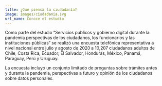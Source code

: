 ```yaml
---
title: ¿Qué piensa la ciudadanía?
image: images/ciudadania.svg
url_name: Conoce el estudio
---
```


Como parte del estudio “Servicios públicos y gobierno digital durante la pandemia perspectivas de los ciudadanos, los funcionarios y las instituciones públicas” se realizó una encuesta telefónica representativa a nivel nacional entre julio y agosto de 2020 a 10,207 ciudadanos adultos de Chile, Costa Rica, Ecuador, El Salvador, Honduras, México, Panamá, Paraguay, Perú y Uruguay. 

La encuesta incluyó un conjunto limitado de preguntas sobre trámites antes y durante la pandemia, perspectivas a futuro y opinión de los ciudadanos sobre datos personales.